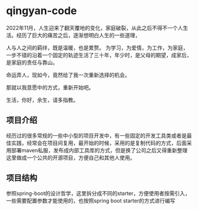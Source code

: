 # qingyan-code

2022年11月，人生迎来了翻天覆地的变化，家庭破裂，从此之后不得不一个人生活。经历了巨大的痛苦之后，逐渐想明白人生的一些道理，

人与人之间的羁绊，既是温暖，也是累赘。 为学习，为爱情，为工作，为家庭，一步不错的沿着一个固定的轨迹生活了三十年，年少时，是父母的期望，成家后，是家庭的责任与靠山。

命运弄人，现如今，竟然给了我一次重新选择的机会。

那就以我意愿中的方式，重新开始吧。

生活，你好，余生，请多指教。

## 项目介绍

经历过的很多常规的一些中小型的项目开发中，有一些固定的开发工具类或者是最佳实践，经常会在项目间复用，最开始的时候，采用的是复制代码的方式，后面采用部署maven私服，发布成内部工具库的方式，但是换了公司之后又得重新整理
这里做成一个公共的开源项目，方便自己和其他人使用。

## 项目结构

参照spring-boot的设计哲学，这里拆分成不同的starter，方便使用者按需引入，一些需要配置参数才能使用的，也按照spring boot starter的方式进行编写